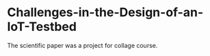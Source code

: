 # Challenges-in-the-Design-of-an-IoT-Testbed
The scientific paper was a project for collage course.
